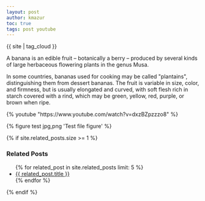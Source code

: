```yaml
---
layout: post
author: kmazur
toc: true
tags: post youtube
---
```



<div id="tag-cloud">
    {{ site | tag_cloud }}
</div>

A banana is an edible fruit – botanically a berry – produced by several kinds
of large herbaceous flowering plants in the genus Musa.

In some countries, bananas used for cooking may be called "plantains",
distinguishing them from dessert bananas. The fruit is variable in size, color,
and firmness, but is usually elongated and curved, with soft flesh rich in
starch covered with a rind, which may be green, yellow, red, purple, or brown
when ripe.

<div style="width: 100%;">
{% youtube "https://www.youtube.com/watch?v=dxzBZpzzzo8" %}
</div>

{% figure test jpg,png 'Test file figure' %}

{% if site.related_posts.size >= 1 %}
<div>
  <h3>Related Posts</h3>
  <ul>
  {% for related_post in site.related_posts limit: 5 %}
    <li><a href="{{ related_post.url }}">{{ related_post.title }}</a></li>
  {% endfor %}
  </ul>
</div>
{% endif %}

